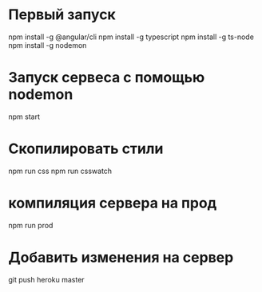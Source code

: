 # Первый запуск
npm install -g @angular/cli
npm install -g typescript
npm install -g ts-node
npm install -g nodemon

# Запуск сервеса с помощью nodemon
npm start

# Скопилировать стили
npm run css
npm run csswatch

# компиляция сервера на прод
npm run prod

# Добавить изменения на сервер
git push heroku master

